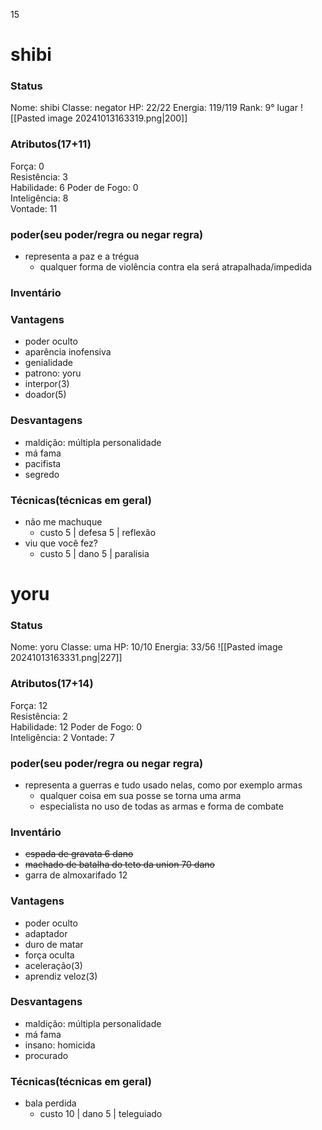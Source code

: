15
# shibi
### Status
Nome: shibi
Classe: negator
HP: 22/22
Energia: 119/119 
Rank: 9° lugar
![[Pasted image 20241013163319.png|200]]
### Atributos(17+11) 
Força: 0   
Resistência: 3    
Habilidade: 6
Poder de Fogo: 0  
Inteligência: 8  
Vontade: 11  
### poder(seu poder/regra ou negar regra)
- representa a paz e a trégua
	- qualquer forma de violência contra ela será atrapalhada/impedida
### Inventário  


### Vantagens
- poder oculto
- aparência inofensiva
- genialidade
- patrono: yoru
- interpor(3)
- doador(5)

### Desvantagens 
- maldição: múltipla personalidade
- má fama
- pacifista
- segredo

### Técnicas(técnicas em geral)
- não me machuque
	- custo 5 | defesa 5 | reflexão
- viu que você fez?
	- custo 5 | dano 5 | paralisia

# yoru
### Status
Nome: yoru
Classe: uma
HP: 10/10
Energia: 33/56
![[Pasted image 20241013163331.png|227]]
### Atributos(17+14) 
Força: 12  
Resistência: 2    
Habilidade: 12
Poder de Fogo: 0  
Inteligência: 2 
Vontade: 7  

### poder(seu poder/regra ou negar regra)
- representa a guerras e tudo usado nelas, como por exemplo armas
	- qualquer coisa em sua posse se torna uma arma
	- especialista no uso de todas as armas e forma de combate

### Inventário  
- ~~espada de gravata 6 dano~~
- ~~machado de batalha do teto da union 70 dano~~
- garra de almoxarifado 12


### Vantagens
- poder oculto
- adaptador
- duro de matar
- força oculta
- aceleração(3)
- aprendiz veloz(3)


### Desvantagens 
- maldição: múltipla personalidade
- má fama
- insano: homicida
- procurado

### Técnicas(técnicas em geral)
- bala perdida
	- custo 10 | dano 5 | teleguiado